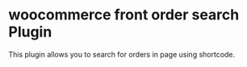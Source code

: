 # woocommerce front order search Plugin
This plugin allows you to search for orders in page using shortcode.